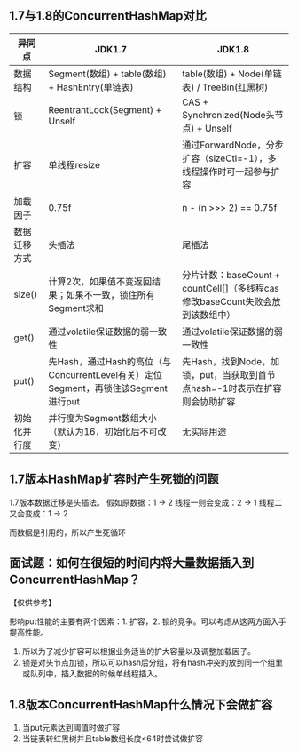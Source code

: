 
## 1.7与1.8的ConcurrentHashMap对比

| 异同点 | JDK1.7 | JDK1.8 |
| --- | --- | ---|
| 数据结构 | Segment(数组) + table(数组) + HashEntry(单链表) | table(数组) + Node(单链表) / TreeBin(红黑树)
| 锁 | ReentrantLock(Segment) + Unself | CAS + Synchronized(Node头节点) + Unself |
| 扩容 | 单线程resize | 通过ForwardNode，分步扩容（sizeCtl=-1），多线程操作时可一起参与扩容 |
| 加载因子 | 0.75f | n - (n >>> 2) == 0.75f |
| 数据迁移方式 | 头插法 | 尾插法 |
| size() | 计算2次，如果值不变返回结果；如果不一致，锁住所有Segment求和 | 分片计数：baseCount + countCell[]（多线程cas修改baseCount失败会放到该数组中） |
| get() | 通过volatile保证数据的弱一致性 | 通过volatile保证数据的弱一致性 |
| put() | 先Hash，通过Hash的高位（与ConcurrentLevel有关）定位Segment，再锁住该Segment进行put | 先Hash，找到Node，加锁，put，当获取到首节点hash=-1时表示在扩容则会协助扩容 |
| 初始化并行度 | 并行度为Segment数组大小（默认为16，初始化后不可改变） | 无实际用途 |

## 1.7版本HashMap扩容时产生死锁的问题
1.7版本数据迁移是头插法。
假如原数据：1 -> 2
线程一则会变成：2 -> 1
线程二又会变成：1 -> 2

而数据是引用的，所以产生死循环

## 面试题：如何在很短的时间内将大量数据插入到ConcurrentHashMap？
【仅供参考】

影响put性能的主要有两个因素：1. 扩容，2. 锁的竞争。可以考虑从这两方面入手提高性能。
1. 所以为了减少扩容可以根据业务适当的扩大容量以及调整加载因子。
2. 锁是对头节点加锁，所以可以hash后分组，将有hash冲突的放到同一个组里或队列中，插入数据的时候单线程插入。

## 1.8版本ConcurrentHashMap什么情况下会做扩容
1. 当put元素达到阈值时做扩容
2. 当链表转红黑树并且table数组长度<64时尝试做扩容